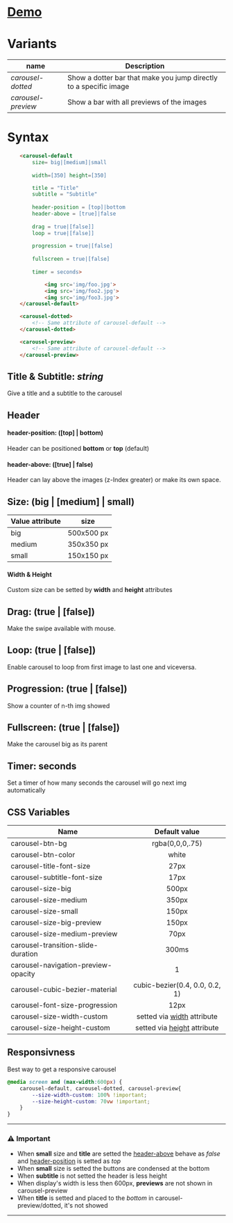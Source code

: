 
# [Demo](https://edoardohorse.github.io/Carousel-customElement/)


# Variants
    
|name| Description|
|----------|-------------|
|*carousel-dotted*|Show a dotter bar that make you jump directly to a specific image
|*carousel-preview*|Show a bar with all previews of the images

# Syntax

```html
    <carousel-default
        size= big|[medium]|small 
        
        width=[350] height=[350]

        title = "Title"
        subtitle = "Subtitle"
        
        header-position = [top]|bottom
        header-above = [true]|false
        
        drag = true|[false]]
        loop = true|[false]]
        
        progression = true|[false]
        
        fullscreen = true|[false]
        
        timer = seconds>

            <img src='img/foo.jpg'>
            <img src='img/foo2.jpg'>
            <img src='img/foo3.jpg'>
    </carousel-default>
```

```html
    <carousel-dotted> 
        <!-- Same attribute of carousel-default -->
    </carousel-dotted>

    <carousel-preview> 
        <!-- Same attribute of carousel-default -->
    </carousel-preview>

```



## Title & Subtitle: *string*
Give a title and a subtitle to the carousel

## Header

#### header-position: ([top] | bottom)
Header can be positioned **bottom** or **top** (default)

#### header-above: ([true] | false)

Header can lay above the images (z-Index greater) or make its own space.


## Size: (big | [medium] | small)  
|Value attribute| size
|----------|:-------------:|
|big| 500x500 px|
|medium|350x350 px|
|small|150x150 px|

#### Width & Height

Custom size can be setted by **width** and **height** attributes


## Drag: (true | [false])

Make the swipe available with mouse. 

## Loop: (true | [false])

Enable carousel to loop from first image to last one and viceversa.


## Progression: (true | [false])

Show a counter of n-th img showed

## Fullscreen: (true | [false])

Make the carousel big as its parent


## Timer: seconds

Set a timer of how many seconds the carousel will go next img automatically 

## CSS Variables

|Name|Default value
|-|:-:|
|carousel-btn-bg|rgba(0,0,0,.75)|
|carousel-btn-color|white|
|carousel-title-font-size|27px|
|carousel-subtitle-font-size|17px|
|carousel-size-big| 500px|
|carousel-size-medium| 350px|
|carousel-size-small| 150px|
|carousel-size-big-preview|150px|
|carousel-size-medium-preview|70px|
|carousel-transition-slide-duration|300ms|
|carousel-navigation-preview-opacity|1|
|carousel-cubic-bezier-material|cubic-bezier(0.4, 0.0, 0.2, 1)|
|carousel-font-size-progression|12px|
|carousel-size-width-custom|setted via [width](#width-height) attribute|
|carousel-size-height-custom|setted via [height](#width-height) attribute|


## Responsivness

Best way to get a responsive carousel

```css
@media screen and (max-width:600px) {
    carousel-default, carousel-dotted, carousel-preview{
        --size-width-custom: 100% !important;
        --size-height-custom: 70vw !important;
    }
}
```


---


### ⚠️ Important
- When **small** size and **title** are setted the [header-above](#header-above-true-false) behave as *false* and [header-position](#header-position-top-bottom) is setted as *top*
- When **small** size is setted the buttons are condensed at the bottom
- When **subtitle** is not setted the header is less height
- When display's width is less then 600px, **previews** are not shown in carousel-preview
- When **title** is setted and placed to the *bottom* in carousel-preview/dotted, it's not showed

---